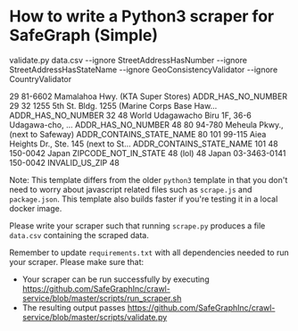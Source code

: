 # How to write a Python3 scraper for SafeGraph (Simple)


validate.py data.csv --ignore StreetAddressHasNumber --ignore StreetAddressHasStateName --ignore GeoConsistencyValidator --ignore CountryValidator




29          81-6602 Mamalahoa Hwy. (KTA Super Stores)  ADDR_HAS_NO_NUMBER         29
32  1255 5th St. Bldg. 1255 (Marine Corps Base Haw...  ADDR_HAS_NO_NUMBER         32
48  World Udagawacho Biru 1F,  36-6 Udagawa-cho,  ...  ADDR_HAS_NO_NUMBER         48
80            94-780 Meheula Pkwy.,  (next to Safeway)  ADDR_CONTAINS_STATE_NAME         80
101  99-115 Aiea Heights Dr.,  Ste. 145 (next to St...  ADDR_CONTAINS_STATE_NAME        101
48  150-0042  Japan  ZIPCODE_NOT_IN_STATE         48 (lol)
48  Japan  03-3463-0141  150-0042  INVALID_US_ZIP         48

Note: This template differs from the older `python3` template in that you don't need to worry about javascript related files such as `scrape.js` and `package.json`. This template also builds faster if you're testing it in a local docker image.

Please write your scraper such that running `scrape.py` produces a file `data.csv` containing the scraped data.

Remember to update `requirements.txt` with all dependencies needed to run your scraper. 
Please make sure that:
* Your scraper can be run successfully by executing https://github.com/SafeGraphInc/crawl-service/blob/master/scripts/run_scraper.sh 
* The resulting output passes https://github.com/SafeGraphInc/crawl-service/blob/master/scripts/validate.py
